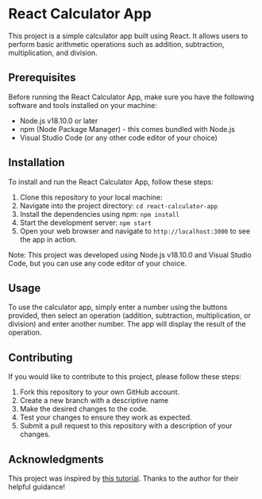 # React Calculator App

This project is a simple calculator app built using React. It allows users to perform basic arithmetic operations such as addition, subtraction, multiplication, and division.

## Prerequisites

Before running the React Calculator App, make sure you have the following software and tools installed on your machine:

- Node.js v18.10.0 or later
- npm (Node Package Manager) - this comes bundled with Node.js
- Visual Studio Code (or any other code editor of your choice)

## Installation

To install and run the React Calculator App, follow these steps:

1. Clone this repository to your local machine:
2. Navigate into the project directory: `cd react-calculator-app`
3. Install the dependencies using npm: `npm install`
4. Start the development server: `npm start`
5. Open your web browser and navigate to `http://localhost:3000` to see the app in action.

Note: This project was developed using Node.js v18.10.0 and Visual Studio Code, but you can use any code editor of your choice.

## Usage

To use the calculator app, simply enter a number using the buttons provided, then select an operation (addition, subtraction, multiplication, or division) and enter another number. The app will display the result of the operation.

## Contributing

If you would like to contribute to this project, please follow these steps:

1. Fork this repository to your own GitHub account.
2. Create a new branch with a descriptive name
3. Make the desired changes to the code.
4. Test your changes to ensure they work as expected.
5. Submit a pull request to this repository with a description of your changes.

## Acknowledgments

This project was inspired by [this tutorial](https://www.google.com). Thanks to the author for their helpful guidance!
